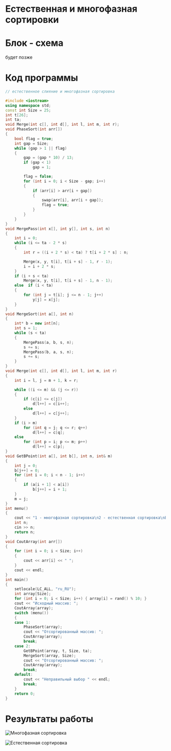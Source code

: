 # Естественная и многофазная сортировки
# Блок - схема

будет позже

# Код программы
```cpp
﻿// естественное слияние и многофазная сортировка

#include <iostream>
using namespace std;
const int Size = 25;
int t[26];
int ta;
void Merge(int c[], int d[], int l, int m, int r);
void PhaseSort(int arr[])
{
    bool flag = true;
    int gap = Size;
    while (gap > 1 || flag)
    {
        gap = (gap * 10) / 13;
        if (gap < 1)
            gap = 1;

        flag = false;
        for (int i = 0; i < Size - gap; i++)
        {
            if (arr[i] > arr[i + gap])
            {
                swap(arr[i], arr[i + gap]);
                flag = true;
            }
        }
    }
}
void MergePass(int x[], int y[], int s, int n)
{
    int i = 0;
    while (i <= ta - 2 * s)
    {
        int r = ((i + 2 * s) < ta) ? t[i + 2 * s] : n;

        Merge(x, y, t[i], t[i + s] - 1, r - 1);
        i = i + 2 * s;
    }
    if (i + s < ta)
        Merge(x, y, t[i], t[i + s] - 1, n - 1);
    else  if (i < ta)
    {
        for (int j = t[i]; j <= n - 1; j++)
            y[j] = x[j];
    }
}
void MergeSort(int a[], int n)
{
    int* b = new int[n];
    int s = 1;
    while (s < ta)
    {
        MergePass(a, b, s, n);
        s += s;
        MergePass(b, a, s, n);
        s += s;
    }
}
void Merge(int c[], int d[], int l, int m, int r)
{
    int i = l, j = m + 1, k = r;

    while ((i <= m) && (j <= r))
    {
        if (c[i] <= c[j])
            d[l++] = c[i++];
        else
            d[l++] = c[j++];
    }
    if (i > m)
        for (int q = j; q <= r; q++)
            d[l++] = c[q];
    else
        for (int p = i; p <= m; p++)
            d[l++] = c[p];
}
void GetBPoint(int a[], int b[], int n, int& m)
{
    int j = 0;
    b[j++] = 0;
    for (int i = 0; i < n - 1; i++)
    {
        if (a[i + 1] < a[i])
            b[j++] = i + 1;
    }
    m = j;
}
int menu()
{
    cout << "1 - многофазная сортировка\n2 - естественная сортировка\nВведите цифру соответствующую тому какой метод сортировки применить: ";
    int n;
    cin >> n;
    return n;
}
void CoutArray(int arr[])
{
    for (int i = 0; i < Size; i++)
    {
        cout << arr[i] << " ";
    }
    cout << endl;
}
int main()
{
    setlocale(LC_ALL, "ru_RU");
    int array[Size];
    for (int i = 0; i < Size; i++) { array[i] = rand() % 10; }
    cout << "Исходный массив: ";
    CoutArray(array);
    switch (menu())
    {
    case 1:
        PhaseSort(array);
        cout << "Отсортированный массив: ";
        CoutArray(array);
        break;
    case 2:
        GetBPoint(array, t, Size, ta);
        MergeSort(array, Size);
        cout << "Отсортированный массив: ";
        CoutArray(array);
        break;
    default:
        cout << "Неправильный выбор " << endl;
        break;
    }
    return 0;
}
```
# Результаты работы 

![Многофазная сортировка](https://sun9-53.userapi.com/impg/t9R4waGAfi4gOOBijmP86qNefwMyVxAEX9N8SA/XJkf_9MoXBE.jpg?size=625x102&quality=96&sign=c7145c2999888ebeccb35af53890ce9d&type=album)

![Естественная сортировка](https://sun9-22.userapi.com/impg/xGVstlHqrOIvLATPoK4NYrMPmNBObjVkcZE5sA/h7nqzsRfeSY.jpg?size=618x97&quality=96&sign=35149b6596a281b96e38f0d13c78d7b2&type=album)

